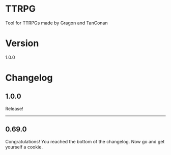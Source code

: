 # TTRPG

Tool for TTRPGs made by Gragon and TanConan

# Version
1.0.0

# Changelog
## 1.0.0
Release!

---
## 0.69.0
Congratulations! You reached the bottom of the changelog. Now go and get yourself a cookie.